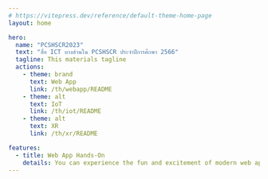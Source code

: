 ```yaml
---
# https://vitepress.dev/reference/default-theme-home-page
layout: home

hero:
  name: "PCSHSCR2023"
  text: "สื่อ ICT บางส่วนใน PCSHSCR ประจำปีการศึกษา 2566"
  tagline: This materials tagline
  actions:
    - theme: brand
      text: Web App
      link: /th/webapp/README
    - theme: alt
      text: IoT
      link: /th/iot/README
    - theme: alt
      text: XR
      link: /th/xr/README

features:
  - title: Web App Hands-On
    details: You can experience the fun and excitement of modern web application development through hands-on experience.
---
```


